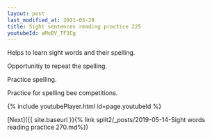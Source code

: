 ```yaml
---
layout: post
last_modified_at: 2021-03-29
title: Sight sentences reading practice 225
youtubeId: aMoBV_TF3Cg
---
```

 
 
Helps to learn sight words and their spelling.

Opportunitiy to repeat the spelling. 

Practice spelling. 
 
Practice for spelling bee competitions. 
 
{% include youtubePlayer.html id=page.youtubeId %}
 
 

[Next]({{ site.baseurl }}{% link  split2/_posts/2019-05-14-Sight words reading practice 270.md%})
 
